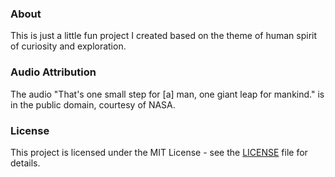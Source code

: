 ### About

This is just a little fun project I created based on the theme of human spirit of curiosity and exploration.

### Audio Attribution

The audio "That's one small step for [a] man, one giant leap for mankind." is in the public domain, courtesy of NASA.

### License

This project is licensed under the MIT License - see the [LICENSE](./LICENSE) file for details.